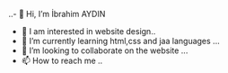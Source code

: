 ..- 👋 Hi, I’m İbrahim AYDIN
- 👀 I am interested in website design..
- 🌱 I’m currently learning html,css and jaa languages ...
- 💞️ I’m looking to collaborate on the website ...
- 📫 How to reach me ..

<!---
ibrahimaydn/ibrahimaydn is a ✨ special ✨ repository because its `README.md` (this file) appears on your GitHub profile.
You can click the Preview link to take a look at your change
---> 
